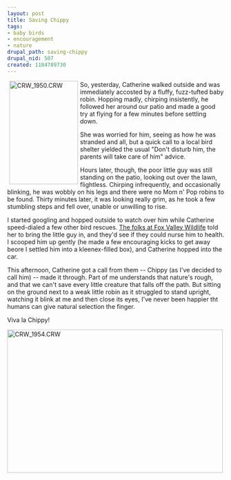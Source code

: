 ```yaml
--- 
layout: post
title: Saving Chippy
tags: 
- baby birds
- encouragement
- nature
drupal_path: saving-chippy
drupal_nid: 507
created: 1184789730
---
```

<a href="http://www.flickr.com/photos/jeffeaton/847180504/" title="Photo Sharing"><img  align=left hspace=5 src="http://farm2.static.flickr.com/1353/847180504_b1a11bac4e_m.jpg" width="159" height="240" alt="CRW_1950.CRW" /></a>So, yesterday, Catherine walked outside and was immediately accosted by a fluffy, fuzz-tufted baby robin. Hopping madly, chirping insistently, he followed her around our patio and made a good try at flying for a few minutes before settling down.

She was worried for him, seeing as how he was stranded and all, but a quick call to a local bird shelter yielded the usual "Don't disturb him, the parents will take care of him" advice.

Hours later, though, the poor little guy was still standing on the patio, looking out over the lawn, flightless. Chirping infrequently, and occasionally blinking, he was wobbly on his legs and there were no Mom n' Pop robins to be found. Thirty minutes later, it was looking really grim, as he took a few stumbling steps and fell over, unable or unwilling to rise.

I started googling and hopped outside to watch over him while Catherine speed-dialed a few other bird rescues. <a href="http://www.foxvalleywildlife.org/">The folks at Fox Valley Wildlife</a> told her to bring the little guy in, and they'd see if they could nurse him to health. I scooped him up gently (he made a few encouraging kicks to get away beore I settled him into a kleenex-filled box), and Catherine hopped into the car.

This afternoon, Catherine got a call from them -- Chippy (as I've decided to call him) -- made it through. Part of me understands that nature's rough, and that we can't save every little creature that falls off the path. But sitting on the ground next to a weak little robin as it struggled to stand upright, watching it blink at me and then close its eyes, I've never been happier tht humans can give natural selection the finger.

Viva la Chippy!

<a href="http://www.flickr.com/photos/jeffeaton/847181216/" title="Photo Sharing"><img src="http://farm2.static.flickr.com/1183/847181216_5b0c735bb7.jpg" width="500" height="332" alt="CRW_1954.CRW" /></a>
